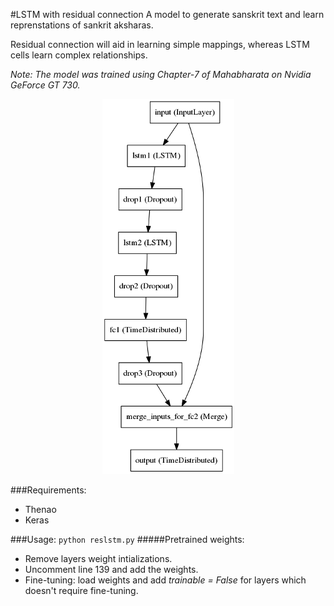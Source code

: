 #LSTM with residual connection
A model to generate sanskrit text and learn reprenstations of sankrit aksharas. 

Residual connection will aid in learning simple mappings, whereas LSTM cells learn complex relationships.

*Note: The model was trained using Chapter-7 of Mahabharata on Nvidia GeForce GT 730.*

<p align="center">
<img src="reslstm.png">
</p>

###Requirements:
* Thenao
* Keras

###Usage:
`python reslstm.py`
#####Pretrained weights:
* Remove layers weight intializations.
* Uncomment line 139 and add the weights.
* Fine-tuning: load weights and add *trainable = False* for layers which doesn't require fine-tuning.


